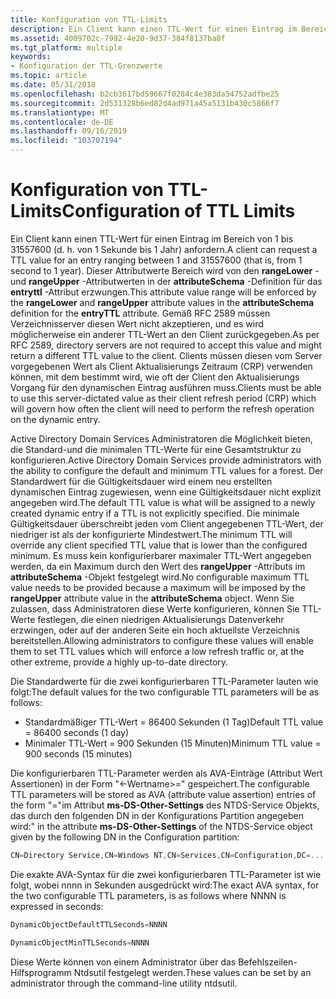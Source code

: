 ```yaml
---
title: Konfiguration von TTL-Limits
description: Ein Client kann einen TTL-Wert für einen Eintrag im Bereich von 1 bis 31557600 (d. h. von 1 Sekunde bis 1 Jahr) anfordern.
ms.assetid: 4009702c-7992-4e20-9d37-384f8137ba8f
ms.tgt_platform: multiple
keywords:
- Konfiguration der TTL-Grenzwerte
ms.topic: article
ms.date: 05/31/2018
ms.openlocfilehash: b2cb3617bd59667f0284c4e383da54752adfbe25
ms.sourcegitcommit: 2d531328b6ed82d4ad971a45a5131b430c5866f7
ms.translationtype: MT
ms.contentlocale: de-DE
ms.lasthandoff: 09/16/2019
ms.locfileid: "103707194"
---
```

# <a name="configuration-of-ttl-limits"></a><span data-ttu-id="0cd5c-104">Konfiguration von TTL-Limits</span><span class="sxs-lookup"><span data-stu-id="0cd5c-104">Configuration of TTL Limits</span></span>

<span data-ttu-id="0cd5c-105">Ein Client kann einen TTL-Wert für einen Eintrag im Bereich von 1 bis 31557600 (d. h. von 1 Sekunde bis 1 Jahr) anfordern.</span><span class="sxs-lookup"><span data-stu-id="0cd5c-105">A client can request a TTL value for an entry ranging between 1 and 31557600 (that is, from 1 second to 1 year).</span></span> <span data-ttu-id="0cd5c-106">Dieser Attributwerte Bereich wird von den **rangeLower** -und **rangeUpper** -Attributwerten in der **attributeSchema** -Definition für das **entryttl** -Attribut erzwungen.</span><span class="sxs-lookup"><span data-stu-id="0cd5c-106">This attribute value range will be enforced by the **rangeLower** and **rangeUpper** attribute values in the **attributeSchema** definition for the **entryTTL** attribute.</span></span> <span data-ttu-id="0cd5c-107">Gemäß RFC 2589 müssen Verzeichnisserver diesen Wert nicht akzeptieren, und es wird möglicherweise ein anderer TTL-Wert an den Client zurückgegeben.</span><span class="sxs-lookup"><span data-stu-id="0cd5c-107">As per RFC 2589, directory servers are not required to accept this value and might return a different TTL value to the client.</span></span> <span data-ttu-id="0cd5c-108">Clients müssen diesen vom Server vorgegebenen Wert als Client Aktualisierungs Zeitraum (CRP) verwenden können, mit dem bestimmt wird, wie oft der Client den Aktualisierungs Vorgang für den dynamischen Eintrag ausführen muss.</span><span class="sxs-lookup"><span data-stu-id="0cd5c-108">Clients must be able to use this server-dictated value as their client refresh period (CRP) which will govern how often the client will need to perform the refresh operation on the dynamic entry.</span></span>

<span data-ttu-id="0cd5c-109">Active Directory Domain Services Administratoren die Möglichkeit bieten, die Standard-und die minimalen TTL-Werte für eine Gesamtstruktur zu konfigurieren.</span><span class="sxs-lookup"><span data-stu-id="0cd5c-109">Active Directory Domain Services provide administrators with the ability to configure the default and minimum TTL values for a forest.</span></span> <span data-ttu-id="0cd5c-110">Der Standardwert für die Gültigkeitsdauer wird einem neu erstellten dynamischen Eintrag zugewiesen, wenn eine Gültigkeitsdauer nicht explizit angegeben wird.</span><span class="sxs-lookup"><span data-stu-id="0cd5c-110">The default TTL value is what will be assigned to a newly created dynamic entry if a TTL is not explicitly specified.</span></span> <span data-ttu-id="0cd5c-111">Die minimale Gültigkeitsdauer überschreibt jeden vom Client angegebenen TTL-Wert, der niedriger ist als der konfigurierte Mindestwert.</span><span class="sxs-lookup"><span data-stu-id="0cd5c-111">The minimum TTL will override any client specified TTL value that is lower than the configured minimum.</span></span> <span data-ttu-id="0cd5c-112">Es muss kein konfigurierbarer maximaler TTL-Wert angegeben werden, da ein Maximum durch den Wert des **rangeUpper** -Attributs im **attributeSchema** -Objekt festgelegt wird.</span><span class="sxs-lookup"><span data-stu-id="0cd5c-112">No configurable maximum TTL value needs to be provided because a maximum will be imposed by the **rangeUpper** attribute value in the **attributeSchema** object.</span></span> <span data-ttu-id="0cd5c-113">Wenn Sie zulassen, dass Administratoren diese Werte konfigurieren, können Sie TTL-Werte festlegen, die einen niedrigen Aktualisierungs Datenverkehr erzwingen, oder auf der anderen Seite ein hoch aktuellste Verzeichnis bereitstellen.</span><span class="sxs-lookup"><span data-stu-id="0cd5c-113">Allowing administrators to configure these values will enable them to set TTL values which will enforce a low refresh traffic or, at the other extreme, provide a highly up-to-date directory.</span></span>

<span data-ttu-id="0cd5c-114">Die Standardwerte für die zwei konfigurierbaren TTL-Parameter lauten wie folgt:</span><span class="sxs-lookup"><span data-stu-id="0cd5c-114">The default values for the two configurable TTL parameters will be as follows:</span></span>

-   <span data-ttu-id="0cd5c-115">Standardmäßiger TTL-Wert = 86400 Sekunden (1 Tag)</span><span class="sxs-lookup"><span data-stu-id="0cd5c-115">Default TTL value = 86400 seconds (1 day)</span></span>
-   <span data-ttu-id="0cd5c-116">Minimaler TTL-Wert = 900 Sekunden (15 Minuten)</span><span class="sxs-lookup"><span data-stu-id="0cd5c-116">Minimum TTL value = 900 seconds (15 minutes)</span></span>

<span data-ttu-id="0cd5c-117">Die konfigurierbaren TTL-Parameter werden als AVA-Einträge (Attribut Wert Assertionen) in der Form "<-Wertname>=" gespeichert.</span><span class="sxs-lookup"><span data-stu-id="0cd5c-117">The configurable TTL parameters will be stored as AVA (attribute value assertion) entries of the form "<value-name>=</span></span><value><span data-ttu-id="0cd5c-118">"im Attribut **ms-DS-Other-Settings** des NTDS-Service Objekts, das durch den folgenden DN in der Konfigurations Partition angegeben wird:</span><span class="sxs-lookup"><span data-stu-id="0cd5c-118">" in the attribute **ms-DS-Other-Settings** of the NTDS-Service object given by the following DN in the Configuration partition:</span></span>


```C++
CN=Directory Service,CN=Windows NT,CN=Services,CN=Configuration,DC=...
```



<span data-ttu-id="0cd5c-119">Die exakte AVA-Syntax für die zwei konfigurierbaren TTL-Parameter ist wie folgt, wobei nnnn in Sekunden ausgedrückt wird:</span><span class="sxs-lookup"><span data-stu-id="0cd5c-119">The exact AVA syntax, for the two configurable TTL parameters, is as follows where NNNN is expressed in seconds:</span></span>


```C++
DynamicObjectDefaultTTLSeconds=NNNN
```




```C++
DynamicObjectMinTTLSeconds=NNNN
```



<span data-ttu-id="0cd5c-120">Diese Werte können von einem Administrator über das Befehlszeilen-Hilfsprogramm Ntdsutil festgelegt werden.</span><span class="sxs-lookup"><span data-stu-id="0cd5c-120">These values can be set by an administrator through the command-line utility ntdsutil.</span></span>

 

 




